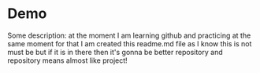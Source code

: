 # Demo

Some description: at the moment I am learning
github and practicing at the same moment for 
that I am created this readme.md file
as I know this is not must be but if 
it is in there then it's gonna be better
repository and repository means almost like
project!
